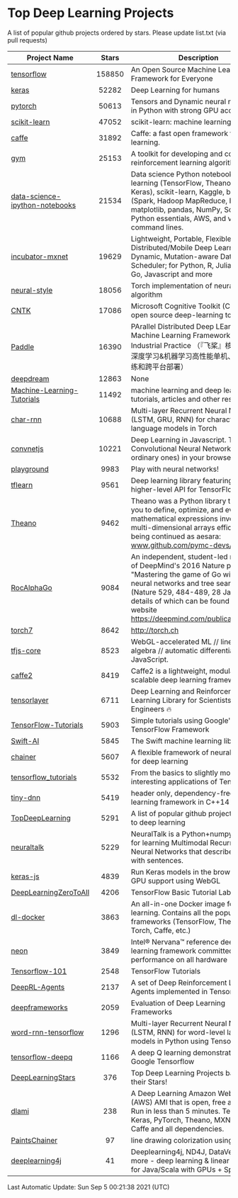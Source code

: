 # Top Deep Learning Projects
A list of popular github projects ordered by stars.
Please update list.txt (via pull requests)

|Project Name| Stars | Description |
| ---------- |:-----:| ----------- |
| [tensorflow](https://github.com/tensorflow/tensorflow) | 158850 | An Open Source Machine Learning Framework for Everyone |
| [keras](https://github.com/keras-team/keras) | 52282 | Deep Learning for humans |
| [pytorch](https://github.com/pytorch/pytorch) | 50613 | Tensors and Dynamic neural networks in Python with strong GPU acceleration |
| [scikit-learn](https://github.com/scikit-learn/scikit-learn) | 47052 | scikit-learn: machine learning in Python |
| [caffe](https://github.com/BVLC/caffe) | 31892 | Caffe: a fast open framework for deep learning. |
| [gym](https://github.com/openai/gym) | 25153 | A toolkit for developing and comparing reinforcement learning algorithms. |
| [data-science-ipython-notebooks](https://github.com/donnemartin/data-science-ipython-notebooks) | 21534 | Data science Python notebooks: Deep learning (TensorFlow, Theano, Caffe, Keras), scikit-learn, Kaggle, big data (Spark, Hadoop MapReduce, HDFS), matplotlib, pandas, NumPy, SciPy, Python essentials, AWS, and various command lines. |
| [incubator-mxnet](https://github.com/apache/incubator-mxnet) | 19629 | Lightweight, Portable, Flexible Distributed/Mobile Deep Learning with Dynamic, Mutation-aware Dataflow Dep Scheduler; for Python, R, Julia, Scala, Go, Javascript and more |
| [neural-style](https://github.com/jcjohnson/neural-style) | 18056 | Torch implementation of neural style algorithm |
| [CNTK](https://github.com/microsoft/CNTK) | 17086 | Microsoft Cognitive Toolkit (CNTK), an open source deep-learning toolkit |
| [Paddle](https://github.com/PaddlePaddle/Paddle) | 16390 | PArallel Distributed Deep LEarning: Machine Learning Framework from Industrial Practice （『飞桨』核心框架，深度学习&机器学习高性能单机、分布式训练和跨平台部署） |
| [deepdream](https://github.com/google/deepdream) | 12863 | None |
| [Machine-Learning-Tutorials](https://github.com/ujjwalkarn/Machine-Learning-Tutorials) | 11492 | machine learning and deep learning tutorials, articles and other resources  |
| [char-rnn](https://github.com/karpathy/char-rnn) | 10688 | Multi-layer Recurrent Neural Networks (LSTM, GRU, RNN) for character-level language models in Torch |
| [convnetjs](https://github.com/karpathy/convnetjs) | 10221 | Deep Learning in Javascript. Train Convolutional Neural Networks (or ordinary ones) in your browser. |
| [playground](https://github.com/tensorflow/playground) | 9983 | Play with neural networks! |
| [tflearn](https://github.com/tflearn/tflearn) | 9561 | Deep learning library featuring a higher-level API for TensorFlow. |
| [Theano](https://github.com/Theano/Theano) | 9462 | Theano was a Python library that allows you to define, optimize, and evaluate mathematical expressions involving multi-dimensional arrays efficiently. It is being continued as aesara: www.github.com/pymc-devs/aesara |
| [RocAlphaGo](https://github.com/Rochester-NRT/RocAlphaGo) | 9084 | An independent, student-led replication of DeepMind's 2016 Nature publication, "Mastering the game of Go with deep neural networks and tree search" (Nature 529, 484-489, 28 Jan 2016), details of which can be found on their website https://deepmind.com/publications.html. |
| [torch7](https://github.com/torch/torch7) | 8642 | http://torch.ch |
| [tfjs-core](https://github.com/tensorflow/tfjs-core) | 8523 | WebGL-accelerated ML // linear algebra // automatic differentiation for JavaScript. |
| [caffe2](https://github.com/facebookarchive/caffe2) | 8419 | Caffe2 is a lightweight, modular, and scalable deep learning framework. |
| [tensorlayer](https://github.com/tensorlayer/tensorlayer) | 6711 | Deep Learning and Reinforcement Learning Library for Scientists and Engineers 🔥 |
| [TensorFlow-Tutorials](https://github.com/nlintz/TensorFlow-Tutorials) | 5903 | Simple tutorials using Google's TensorFlow Framework |
| [Swift-AI](https://github.com/Swift-AI/Swift-AI) | 5845 | The Swift machine learning library. |
| [chainer](https://github.com/chainer/chainer) | 5607 | A flexible framework of neural networks for deep learning |
| [tensorflow_tutorials](https://github.com/pkmital/tensorflow_tutorials) | 5532 | From the basics to slightly more interesting applications of Tensorflow |
| [tiny-dnn](https://github.com/tiny-dnn/tiny-dnn) | 5419 | header only, dependency-free deep learning framework in C++14 |
| [TopDeepLearning](https://github.com/aymericdamien/TopDeepLearning) | 5291 | A list of popular github projects related to deep learning |
| [neuraltalk](https://github.com/karpathy/neuraltalk) | 5229 | NeuralTalk is a Python+numpy project for learning Multimodal Recurrent Neural Networks that describe images with sentences. |
| [keras-js](https://github.com/transcranial/keras-js) | 4839 | Run Keras models in the browser, with GPU support using WebGL |
| [DeepLearningZeroToAll](https://github.com/hunkim/DeepLearningZeroToAll) | 4206 | TensorFlow Basic Tutorial Labs |
| [dl-docker](https://github.com/floydhub/dl-docker) | 3863 | An all-in-one Docker image for deep learning. Contains all the popular DL frameworks (TensorFlow, Theano, Torch, Caffe, etc.) |
| [neon](https://github.com/NervanaSystems/neon) | 3849 | Intel® Nervana™ reference deep learning framework committed to best performance on all hardware |
| [Tensorflow-101](https://github.com/sjchoi86/Tensorflow-101) | 2548 | TensorFlow Tutorials |
| [DeepRL-Agents](https://github.com/awjuliani/DeepRL-Agents) | 2137 | A set of Deep Reinforcement Learning Agents implemented in Tensorflow. |
| [deepframeworks](https://github.com/zer0n/deepframeworks) | 2059 | Evaluation of Deep Learning Frameworks |
| [word-rnn-tensorflow](https://github.com/hunkim/word-rnn-tensorflow) | 1296 | Multi-layer Recurrent Neural Networks (LSTM, RNN) for word-level language models in Python using TensorFlow. |
| [tensorflow-deepq](https://github.com/siemanko/tensorflow-deepq) | 1166 | A deep Q learning demonstration using Google Tensorflow |
| [DeepLearningStars](https://github.com/hunkim/DeepLearningStars) | 376 | Top Deep Learning Projects based on their Stars! |
| [dlami](https://github.com/ritchieng/dlami) | 238 | A Deep Learning Amazon Web Service (AWS) AMI that is open, free and works. Run in less than 5 minutes. TensorFlow, Keras, PyTorch, Theano, MXNet, CNTK, Caffe and all dependencies. |
| [PaintsChainer](https://github.com/taizan/PaintsChainer) | 97 | line drawing colorization using chainer |
| [deeplearning4j](https://github.com/deeplearning4j/deeplearning4j) | 41 | Deeplearning4j, ND4J, DataVec and more - deep learning & linear algebra for Java/Scala with GPUs + Spark |

Last Automatic Update: Sun Sep  5 00:21:38 2021 (UTC)
